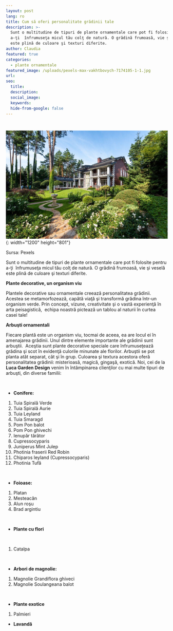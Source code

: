 ```yaml
---
layout: post
lang: ro
title: Cum să oferi personalitate grădinii tale
description: >-
  Sunt o multitudine de tipuri de plante ornamentale care pot fi folosite pentru
  a-ţi  înfrumuseţa micul tău colţ de natură. O grădină frumoasă, vie şi veselă
  este plină de culoare şi texturi diferite.
author: Claudia
featured: true
categories:
  - plante ornamentale
featured_image: /uploads/pexels-max-vakhtbovych-7174105-1-1.jpg
url:
seo:
  title:
  description:
  social_image:
  keywords:
  hide-from-google: false
---
```

&nbsp;

![](/uploads/pexels-max-vakhtbovych-7174105-1-1.jpg){: width="1200" height="801"}

Sursa: Pexels

Sunt o multitudine de tipuri de plante ornamentale care pot fi folosite pentru a-ţi&nbsp; &icirc;nfrumuseţa micul tău colţ de natură. O grădină frumoasă, vie şi veselă este plină de culoare şi texturi diferite.

**Plante decorative, un organism viu**

Plantele decorative sau ornamentale creează personalitatea grădinii. Acestea se metamorfozează, capătă viaţă şi transformă grădina &icirc;ntr-un organism verde. Prin concept, vizune, creativitate şi o vastă experienţă &icirc;n arta peisagistică, &nbsp;echipa noastră pictează un tablou al naturii &icirc;n curtea casei tale\!

**Arbuşti ornamentali**

Fiecare plantă este un organism viu, tocmai de aceea, ea are locul ei &icirc;n amenajarea grădinii. Unul dintre elemente importante ale grădinii sunt arbuştii. &nbsp;Aceştia sunt plante decorative speciale care &icirc;nfrumuseţează grădina şi scot &icirc;n evidenţă culorile minunate ale florilor. Arbuştii se pot planta at&acirc;t separat, c&acirc;t şi &icirc;n grup. Culoarea şi textura acestora oferă personalitatea grădinii: misterioasă, magică, gingaşă, exotică. Noi, cei de la **Luca Garden Design** venim &icirc;n &icirc;nt&acirc;mpinarea clienţilor cu mai multe tipuri de arbuşti, din diverse familii:

&nbsp;

* **Conifere:**

1. Tuia Spirală Verde
2. Tuia Spirală Aurie
3. Tuia Leyland
4. Tuia Smaragd
5. Pom Pon balot
6. Pom Pon ghivechi&nbsp;
7. Ienupăr t&acirc;r&acirc;tor
8. Cupressocyparis
9. Juniperus Mint Julep
10. Photinia fraserii Red Robin
11. Chiparos leyland (Cupressocyparis)
12. Photinia Tufă

&nbsp;

* **Foioase:**

1. Platan &nbsp;
2. Mesteacăn
3. Alun roşu
4. Brad argintiu

&nbsp;

* **Plante cu flori**

&nbsp;

1. Catalpa

&nbsp;

* **Arbori de magnolie:**

1. Magnolie Grandiflora ghiveci
2. Magnolie Soulangeana balot

&nbsp;

* **Plante exotice**

1. Palmieri&nbsp; &nbsp; &nbsp; &nbsp; &nbsp; &nbsp; &nbsp;

* **Lavandă**

&nbsp;

&nbsp;

&nbsp;

&nbsp;

